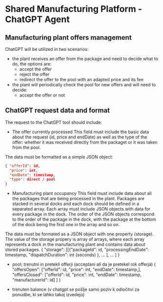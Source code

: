 # Shared Manufacturing Platform - ChatGPT Agent

## Manufacturing plant offers management

ChatGPT will be utilized in two scenarios:
* the plant receives an offer from the package and need to decide what to do, the options are:
	* accept the offer
	* reject the offer
	* redirect the offer to the pool with an adapted price and its fee
* the plant will periodically check the pool for new offers and will need to decide:
	* accept the offer or not

## ChatGPT request data and format

The request to the ChatGPT tool should include:
* The offer currently processed
This field must include the basic data about the request (id, price and endDate) as well as the type of the offer: whether it was received directly from the packaget or it was taken from the pool.

The data must be formatted as a simple JSON object:
```json
{ "offerId": id,
  "price": int,
  "endDate": timestamp,
  "type": direct / pool
}
```
* Manufacturing plant occupancy
This field must include data about all the packages that are being processed in the plant. Packages are stacked in several docks and each dock should be defined in a separated array. Each array must include JSON objects with data for every package in the dock. The order of the JSON objects correspond to the order of the package in the dock, with the package at the bottom of the dock being the first one in the array and so on.

The data must be formated as a JSON object with one property (storage). The value of the storage propery is array of arrays, where each array represents a dock in the manufacturing plant and contains data about stored packages.
{
"storage": [[{"packageId": id,
	  "processingEndDate": timestamp,
	  "dispatchDuration": int (seconds)
	}, ...
	], ...
   ]
}

* pool; trenutni in pretekli offerji (acceptani ali da je pretekel rok offerja)
{
	"offersOpen": ["offerId": id,
					"price": int,
					"endDate": timestamp,], 
	"offersClosed": ["offerId": id,
					"price": int,
					"endDate": timestamp,
					"manufacturerId": id]
	]
}

* trenuten balance (v chatgpt se pošlje samo poziv k odločitvi za ponudbe, ki se lahko takoj izvedejo)

